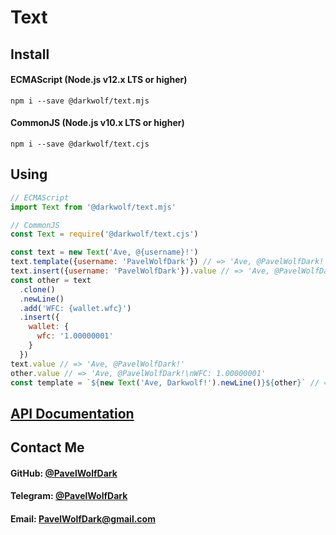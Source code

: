 # Text
## Install
#### ECMAScript (Node.js v12.x LTS or higher)
`npm i --save @darkwolf/text.mjs`
#### CommonJS (Node.js v10.x LTS or higher)
`npm i --save @darkwolf/text.cjs`
## Using
```javascript
// ECMAScript
import Text from '@darkwolf/text.mjs'

// CommonJS
const Text = require('@darkwolf/text.cjs')

const text = new Text('Ave, @{username}!')
text.template({username: 'PavelWolfDark'}) // => 'Ave, @PavelWolfDark!'
text.insert({username: 'PavelWolfDark'}).value // => 'Ave, @PavelWolfDark!'
const other = text
  .clone()
  .newLine()
  .add('WFC: {wallet.wfc}')
  .insert({
    wallet: {
      wfc: '1.00000001'
    }
  })
text.value // => 'Ave, @PavelWolfDark!'
other.value // => 'Ave, @PavelWolfDark!\nWFC: 1.00000001'
const template = `${new Text('Ave, Darkwolf!').newLine()}${other}` // =>'Ave, Darkwolf!\nAve, @PavelWolfDark!\nWFC: 1.00000001'
```
## [API Documentation](https://github.com/Darkwolf/node-text/blob/master/docs/API.md)
## Contact Me
#### GitHub: [@PavelWolfDark](https://github.com/PavelWolfDark)
#### Telegram: [@PavelWolfDark](https://t.me/PavelWolfDark)
#### Email: [PavelWolfDark@gmail.com](mailto:PavelWolfDark@gmail.com)
